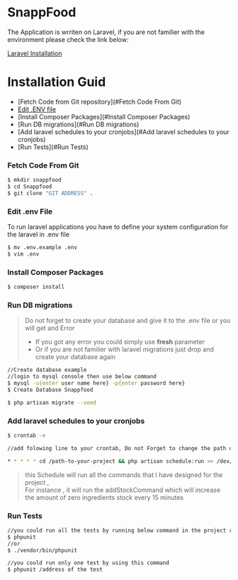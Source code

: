 # SnappFood

The Application is wrriten on Laravel, if you are not familier with the environment please check the link below:

[Laravel Installation](https://laravel.com/docs/7.x/installation)

# Installation Guid

  - [Fetch Code from Git repository](#Fetch Code From Git)
  - [Edit .ENV file](#Edit-.env-File)
  - [Install Composer Packages](#Install Composer Packages)
  - [Run DB migrations](#Run DB migrations)
  - [Add laravel schedules to your cronjobs](#Add laravel schedules to your cronjobs)
  - [Run Tests](#Run Tests)

### Fetch Code From Git

```sh
$ mkdir snappfood
$ cd Snappfood
$ git clone "GIT ADDRESS" .
```

### Edit .env File

To run laravel applications you have to define your system configuration for the laravel in .env file

```sh
$ mv .env.example .env
$ vim .env
```

### Install Composer Packages

```sh
$ composer install
```

### Run DB migrations

> Do not forget to create your database and give it to the .env file or you will get and Error<br>
> - If you got any error you could simply use <strong>fresh</strong> parameter<br>
> - Or if you are not familier with laravel migrations just drop and create your database again
```sh
//Create database example
//login to mysql console then use below command
$ mysql -u{enter user name here} -p{enter password here}
$ Create Database Snappfood
```
```sh
$ php artisan migrate --seed
```

### Add laravel schedules to your cronjobs

```sh
$ crontab -e

//add folowing line to your crontab, Do not Forget to change the path of your project

* * * * * cd /path-to-your-project && php artisan schedule:run >> /dev/null 2>&1
```

> this Schedule will run all the commands that I have designed for the project ,<br> For instance ,
> it will run the addStockCommand which will increase the amount of zero ingredients stock every 15 minutes  

### Run Tests

```sh
//you could run all the tests by running below command in the project root
$ phpunit
//or 
$ ./vendor/bin/phpunit
```

```sh
//you could run only one test by using this command
$ phpunit /address of the test
```
